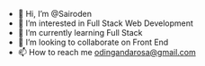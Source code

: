 - 👋 Hi, I’m @Sairoden
- 👀 I’m interested in Full Stack Web Development
- 🌱 I’m currently learning Full Stack
- 💞️ I’m looking to collaborate on Front End
- 📫 How to reach me odingandarosa@gmail.com

<!---
Sairoden/Sairoden is a ✨ special ✨ repository because its `README.md` (this file) appears on your GitHub profile.
You can click the Preview link to take a look at your changes.
--->
